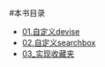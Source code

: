 #本书目录
- [01.自定义devise](01_devise.md)
- [02.自定义searchbox](02_searchbox.md)
- [03_实现收藏夹](03_favorite.md)